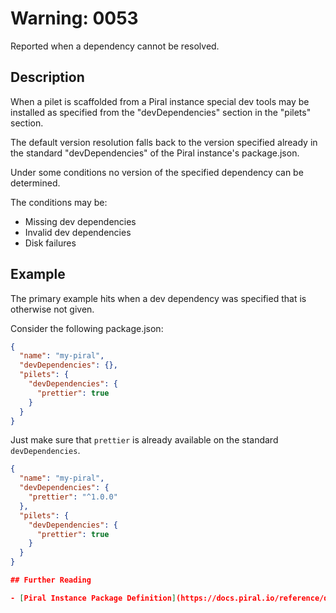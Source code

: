 # Warning: 0053

Reported when a dependency cannot be resolved.

## Description

When a pilet is scaffolded from a Piral instance special dev tools may be installed
as specified from the "devDependencies" section in the "pilets" section.

The default version resolution falls back to the version specified already in the
standard "devDependencies" of the Piral instance's package.json.

Under some conditions no version of the specified dependency can be determined.

The conditions may be:

- Missing dev dependencies
- Invalid dev dependencies
- Disk failures

## Example

The primary example hits when a dev dependency was specified that is otherwise not given.

Consider the following package.json:

```json
{
  "name": "my-piral",
  "devDependencies": {},
  "pilets": {
    "devDependencies": {
      "prettier": true
    }
  }
}
```

Just make sure that `prettier` is already available on the standard `devDependencies`.

```json
{
  "name": "my-piral",
  "devDependencies": {
    "prettier": "^1.0.0"
  },
  "pilets": {
    "devDependencies": {
      "prettier": true
    }
  }
}

## Further Reading

- [Piral Instance Package Definition](https://docs.piral.io/reference/documentation/reference#piral-instance---package-definition)
